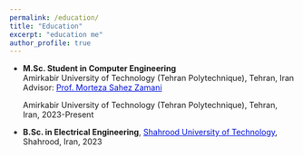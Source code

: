 ```yaml
---
permalink: /education/
title: "Education"
excerpt: "education me"
author_profile: true
---
```




* **M.Sc. Student in Computer Engineering** <br>
Amirkabir University of Technology (Tehran Polytechnique), Tehran, Iran <br>
Advisor: <a href="https://aut.ac.ir/cv/2505/MORTEZA%20SAHEB%20ZAMANI" style="color: #0011DB;"> Prof. Morteza Sahez Zamani</a>

  Amirkabir University of Technology (Tehran Polytechnique)</a>, Tehran, Iran, 2023-Present

* **B.Sc. in Electrical Engineering**, <a href="https://shahroodut.ac.ir/en/schools/index.php?id=S002" style="color: #0011DB; text-decoration: underline;"> Shahrood University of Technology</a>, Shahrood, Iran, 2023



